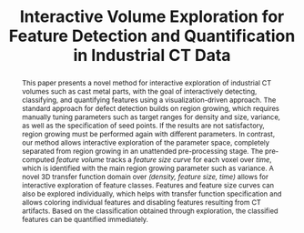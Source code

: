---
layout: publication
title: "Interactive Volume Exploration for Feature Detection and Quantification in Industrial CT Data"
key: 2008_vis
type: article
shortname: 
image:
image_large:

authors:
- hadwiger
- Laura Fritz
- Christof Rezk-Salama
- hollt
- Georg Geier
- Thomas Pabel

journal: IEEE Transactions on Visualization and Computer Graphics (Proceedings of IEEE SciVis)
jourunal-short: IEEE SciVis 
page_start: 1507
page_end: 1514
volume: 14
issue: 6
year: 2008
award: 

doi: 10.1109/TVCG.2008.147
pdf: 2008_vis.pdf
poster:
video:

code:

abstract: "This paper presents a novel method for interactive exploration of industrial CT volumes such as cast metal parts, with the goal of interactively detecting, classifying, and quantifying features using a visualization-driven approach. The standard approach for defect detection builds on region growing, which requires manually tuning parameters such as target ranges for density and size, variance, as well as the specification of seed points. If the results are not satisfactory, region growing must be performed again with different parameters. In contrast, our method allows interactive exploration of the parameter space, completely separated from region growing in an unattended pre-processing stage. The pre-computed *feature volume* tracks a *feature size curve* for each voxel over *time*, which is identified with the main region growing parameter such as variance. A novel 3D transfer function domain over *(density, feature size, time)* allows for interactive exploration of feature classes. Features and feature size curves can also be explored individually, which helps with transfer function specification and allows coloring individual features and disabling features resulting from CT artifacts. Based on the classification obtained through exploration, the classified features can be quantified immediately."

---